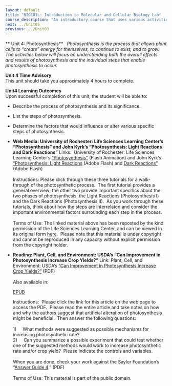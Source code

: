 ```yaml
---
layout: default
title: "BIO101L: Introduction to Molecular and Cellular Biology Lab"
course_description: "An introductory course that uses various activities and exercises to provide the basic principles and methods of biology. Lab topics include: the scientific method, DNA structure, transcription and translation, PCR and microarrays, prokaryotic and eukaryotic cells, photosynthesis, glycolysis and cellular respiration, genetics, and cell division."
next: ../Unit05
previous: ../Unit03
---
```

**
Unit 4: Photosynthesis** <span id="4"></span> 
*Photosynthesis is the process that allows plant cells to “create”
energy for themselves, to continue to exist, and to grow.  The
activities below will focus on understanding both the overall effects
and results of photosynthesis and the individual steps that enable
photosynthesis to occur.*

**Unit 4 Time Advisory**  
This unit should take you approximately 4 hours to complete.

**Unit4 Learning Outcomes**  
Upon successful completion of this unit, the student will be able to:  
-   Describe the process of photosynthesis and its significance.
-   List the steps of photosynthesis.
-   Determine the factors that would influence or alter various specific
    steps of photosynthesis.

-   **Web Media: University of Rochester: Life Sciences Learning
    Center’s “Photosynthesis” and John Kyrk’s “Photosynthesis: Light
    Reactions and Dark Reactions”**
    Links:  University of Rochester: Life Sciences Learning Center’s
    [“Photosynthesis”](http://www.saylor.org/content/general/photosynthesis.swf) (Flash
    Animation) and John Kyrk’s [“Photosynthesis: Light
    Reactions](http://www.johnkyrk.com/photosynthesis.html) (Adobe
    Flash) and [Dark
    Reactions”](http://www.johnkyrk.com/photosynthesisdark.html) (Adobe
    Flash)  
        
     Instructions: Please click through these three tutorials for a
    walk-through of the photosynthetic process.  The first tutorial
    provides a general overview; the other two provide important
    specifics about the two phases of photosynthesis: the Light
    Reactions (Photosynthesis I) and the Dark Reactions (Photosynthesis
    II).  As you work through these tutorials, think about how the steps
    are interrelated and consider the important environmental factors
    surrounding each step in the process.   
        
     Terms of Use: The linked material above has been reposted by the
    kind permission of the Life Sciences Learning Center, and can be
    viewed in its original form
    [here](http://lifesciences.envmed.rochester.edu/movies/photosynthesis.swf).  Please
    note that this material is under copyright and cannot be reproduced
    in any capacity without explicit permission from the copyright
    holder. 

-   **Reading: Plant, Cell, and Environment: USDA’s “Can Improvement in
    Photosynthesis Increase Crop Yields?”**
    Link: Plant, Cell, and Environment: USDA’s [“Can Improvement in
    Photosynthesis Increase Crop
    Yields?”](https://resources.saylor.org/wwwresources/archived/site/wp-content/uploads/2011/06/BIO101-lab-4-article.pdf) (PDF)  
        
     Also available in:  

    [EPUB](https://resources.saylor.org/wwwresources/archived/site/wp-content/uploads/2011/08/BIO101-lab-4-article-Long-et-al.epub)  
      
     Instructions:  Please click the link for this article on the web
    page to access the PDF.  Please read the entire article and take
    notes on how and why the authors suggest that artificial alteration
    of photosynthesis might be beneficial.  Then answer the following
    questions:  
        
     1)     What methods were suggested as possible mechanisms for
    increasing photosynthetic rate?  
     2)     Can you summarize a possible experiment that could test
    whether one of the suggested methods would work to increase
    photosynthetic rate and/or crop yield?  Please indicate the controls
    and variables.  
        
     When you are done, check your work against the Saylor Foundation’s
    “[Answer Guide
    4](https://resources.saylor.org/wwwresources/archived/site/wp-content/uploads/2011/05/BIO101LAB-AG4-FINAL.pdf).”
    (PDF)  
        
     Terms of Use: This material is part of the public domain. 


